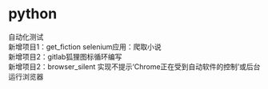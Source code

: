 # python
自动化测试<br>
新增项目1：get_fiction selenium应用：爬取小说<br>
新增项目2：gitlab狐狸图标循环编写<br>
新增项目2：browser_silent 实现不提示‘Chrome正在受到自动软件的控制’或后台运行浏览器